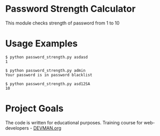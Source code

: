 # Password Strength Calculator

This module checks strength of password from 1 to 10

# Usage Examples

    $ python password_strength.py asdasd
    1

    $ python password_strength.py admin
    Your password is in password blacklist

    $ python password_strength.py asd12SA
    10

# Project Goals

The code is written for educational purposes. Training course for web-developers - [DEVMAN.org](https://devman.org)

